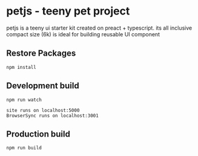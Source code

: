 # petjs - teeny pet project

petjs is a teeny ui starter kit created on preact + typescript. its all inclusive compact size (6k) is ideal for building reusable UI component

## Restore Packages

```
npm install
```


## Development build

```
npm run watch

site runs on localhost:5000
BrowserSync runs on localhost:3001
```

## Production build

```
npm run build
```


